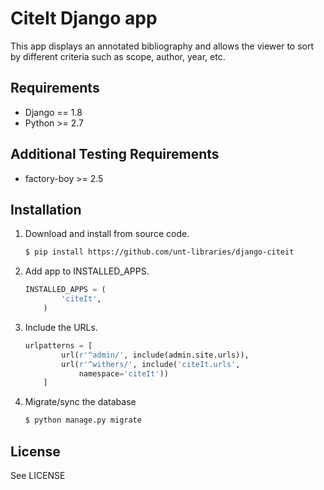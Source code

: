 CiteIt Django app
=================

This app displays an annotated bibliography and allows the viewer to sort by
different criteria such as scope, author, year, etc.


Requirements
------------

* Django == 1.8
* Python >= 2.7


Additional Testing Requirements
-------------------------------

* factory-boy >= 2.5


Installation
------------

1.  Download and install from source code.
    ```sh
	$ pip install https://github.com/unt-libraries/django-citeit
    ```

2.  Add app to INSTALLED_APPS.
    ```python
	INSTALLED_APPS = (
            'citeIt',
        )
    ```

3.  Include the URLs.
    ```python
	urlpatterns = [
            url(r'^admin/', include(admin.site.urls)),
            url(r'^withers/', include('citeIt.urls',
                namespace='citeIt'))
        ]
    ```

4.  Migrate/sync the database
    ```sh
	$ python manage.py migrate
    ```


License
-------

See LICENSE

